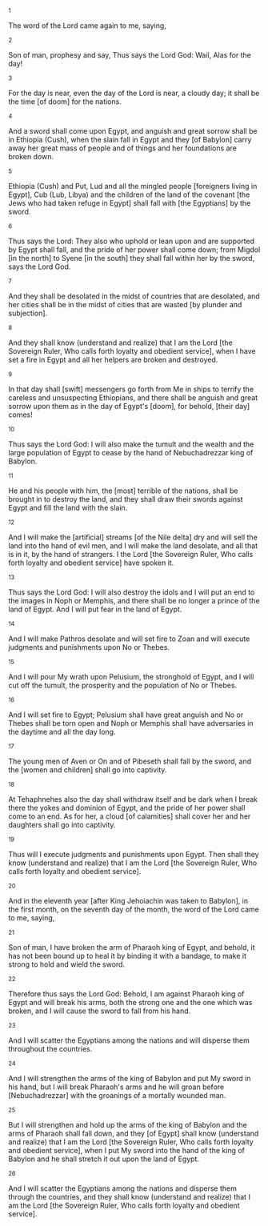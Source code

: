 <sup>1</sup> 

The word of the Lord came again to me, saying, 

<sup>2</sup> 

Son of man, prophesy and say, Thus says the Lord God: Wail, Alas for the day! 

<sup>3</sup> 

For the day is near, even the day of the Lord is near, a cloudy day; it shall be the time [of doom] for the nations. 

<sup>4</sup> 

And a sword shall come upon Egypt, and anguish and great sorrow shall be in Ethiopia (Cush), when the slain fall in Egypt and they [of Babylon] carry away her great mass of people and of things and her foundations are broken down. 

<sup>5</sup> 

Ethiopia (Cush) and Put, Lud and all the mingled people [foreigners living in Egypt], Cub (Lub, Libya) and the children of the land of the covenant [the Jews who had taken refuge in Egypt] shall fall with [the Egyptians] by the sword. 

<sup>6</sup> 

Thus says the Lord: They also who uphold or lean upon and are supported by Egypt shall fall, and the pride of her power shall come down; from Migdol [in the north] to Syene [in the south] they shall fall within her by the sword, says the Lord God. 

<sup>7</sup> 

And they shall be desolated in the midst of countries that are desolated, and her cities shall be in the midst of cities that are wasted [by plunder and subjection]. 

<sup>8</sup> 

And they shall know (understand and realize) that I am the Lord [the Sovereign Ruler, Who calls forth loyalty and obedient service], when I have set a fire in Egypt and all her helpers are broken and destroyed. 

<sup>9</sup> 

In that day shall [swift] messengers go forth from Me in ships to terrify the careless and unsuspecting Ethiopians, and there shall be anguish and great sorrow upon them as in the day of Egypt's [doom], for behold, [their day] comes! 

<sup>10</sup> 

Thus says the Lord God: I will also make the tumult and the wealth and the large population of Egypt to cease by the hand of Nebuchadrezzar king of Babylon. 

<sup>11</sup> 

He and his people with him, the [most] terrible of the nations, shall be brought in to destroy the land, and they shall draw their swords against Egypt and fill the land with the slain. 

<sup>12</sup> 

And I will make the [artificial] streams [of the Nile delta] dry and will sell the land into the hand of evil men, and I will make the land desolate, and all that is in it, by the hand of strangers. I the Lord [the Sovereign Ruler, Who calls forth loyalty and obedient service] have spoken it. 

<sup>13</sup> 

Thus says the Lord God: I will also destroy the idols and I will put an end to the images in Noph or Memphis, and there shall be no longer a prince of the land of Egypt. And I will put fear in the land of Egypt. 

<sup>14</sup> 

And I will make Pathros desolate and will set fire to Zoan and will execute judgments and punishments upon No or Thebes. 

<sup>15</sup> 

And I will pour My wrath upon Pelusium, the stronghold of Egypt, and I will cut off the tumult, the prosperity and the population of No or Thebes. 

<sup>16</sup> 

And I will set fire to Egypt; Pelusium shall have great anguish and No or Thebes shall be torn open and Noph or Memphis shall have adversaries in the daytime and all the day long. 

<sup>17</sup> 

The young men of Aven or On and of Pibeseth shall fall by the sword, and the [women and children] shall go into captivity. 

<sup>18</sup> 

At Tehaphnehes also the day shall withdraw itself and be dark when I break there the yokes and dominion of Egypt, and the pride of her power shall come to an end. As for her, a cloud [of calamities] shall cover her and her daughters shall go into captivity. 

<sup>19</sup> 

Thus will I execute judgments and punishments upon Egypt. Then shall they know (understand and realize) that I am the Lord [the Sovereign Ruler, Who calls forth loyalty and obedient service]. 

<sup>20</sup> 

And in the eleventh year [after King Jehoiachin was taken to Babylon], in the first month, on the seventh day of the month, the word of the Lord came to me, saying, 

<sup>21</sup> 

Son of man, I have broken the arm of Pharaoh king of Egypt, and behold, it has not been bound up to heal it by binding it with a bandage, to make it strong to hold and wield the sword. 

<sup>22</sup> 

Therefore thus says the Lord God: Behold, I am against Pharaoh king of Egypt and will break his arms, both the strong one and the one which was broken, and I will cause the sword to fall from his hand. 

<sup>23</sup> 

And I will scatter the Egyptians among the nations and will disperse them throughout the countries. 

<sup>24</sup> 

And I will strengthen the arms of the king of Babylon and put My sword in his hand, but I will break Pharaoh's arms and he will groan before [Nebuchadrezzar] with the groanings of a mortally wounded man. 

<sup>25</sup> 

But I will strengthen and hold up the arms of the king of Babylon and the arms of Pharaoh shall fall down, and they [of Egypt] shall know (understand and realize) that I am the Lord [the Sovereign Ruler, Who calls forth loyalty and obedient service], when I put My sword into the hand of the king of Babylon and he shall stretch it out upon the land of Egypt. 

<sup>26</sup> 

And I will scatter the Egyptians among the nations and disperse them through the countries, and they shall know (understand and realize) that I am the Lord [the Sovereign Ruler, Who calls forth loyalty and obedient service].